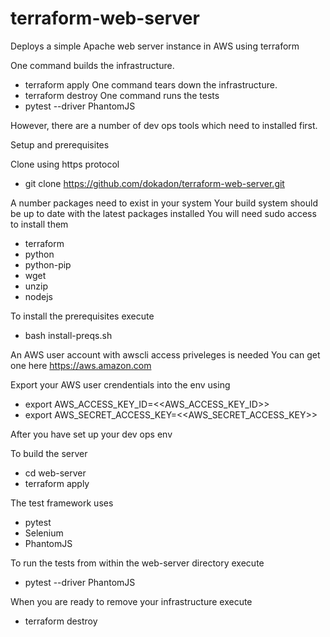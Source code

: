 # terraform-web-server
Deploys a simple Apache web server instance in AWS using terraform

One command builds the infrastructure.
* terraform apply
One command tears down the infrastructure.
* terraform destroy
One command runs the tests
* pytest --driver PhantomJS

However, there are a number of dev ops tools which need to installed first.

Setup and prerequisites

Clone using https protocol
*  git clone https://github.com/dokadon/terraform-web-server.git

A number packages need to exist in your system
Your build system should be up to date with the latest packages installed
You will need sudo access to install them
* terraform
* python
* python-pip
* wget
* unzip
* nodejs

To install the prerequisites execute
* bash install-preqs.sh

An AWS user account with awscli access priveleges is needed
You can get one here https://aws.amazon.com

Export your AWS user crendentials into the env using
* export AWS_ACCESS_KEY_ID=<<AWS_ACCESS_KEY_ID>>
* export AWS_SECRET_ACCESS_KEY=<<AWS_SECRET_ACCESS_KEY>>


After you have set up your dev ops env

To build the server
* cd web-server
* terraform apply

The test framework uses
* pytest
* Selenium
* PhantomJS

To run the tests from within the web-server directory execute
* pytest --driver PhantomJS

When you are ready to remove your infrastructure execute
* terraform destroy
